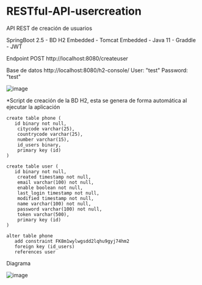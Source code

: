# RESTful-API-usercreation
API REST de creación de usuarios

SpringBoot 2.5 -
BD H2 Embedded -
Tomcat Embedded -
Java 11 -
Graddle -
JWT

Endpoint POST http://localhost:8080/createuser

Base de datos http://localhost:8080/h2-console/
User: "test"
Password: "test"

![image](https://user-images.githubusercontent.com/69010141/119248218-a9cbf200-bb5d-11eb-98c9-b78a0c3fd634.png)



*Script de creación de la BD H2, esta se genera de forma automática al ejecutar la aplicación

    create table phone (
       id binary not null,
        citycode varchar(25),
        countrycode varchar(25),
        number varchar(15),
        id_users binary,
        primary key (id)
    )

    create table user (
       id binary not null,
        created timestamp not null,
        email varchar(100) not null,
        enable boolean not null,
        last_login timestamp not null,
        modified timestamp not null,
        name varchar(100) not null,
        password varchar(100) not null,
        token varchar(500),
        primary key (id)
    )

    alter table phone 
       add constraint FK8m1wylwgsdd2lqhu9gyj74hm2 
       foreign key (id_users) 
       references user

Diagrama

![image](https://user-images.githubusercontent.com/69010141/119248137-31fdc780-bb5d-11eb-8ede-2b8742fb1767.png)



